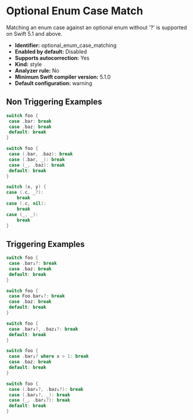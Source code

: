 # Optional Enum Case Match

Matching an enum case against an optional enum without '?' is supported on Swift 5.1 and above.

* **Identifier:** optional_enum_case_matching
* **Enabled by default:** Disabled
* **Supports autocorrection:** Yes
* **Kind:** style
* **Analyzer rule:** No
* **Minimum Swift compiler version:** 5.1.0
* **Default configuration:** warning

## Non Triggering Examples

```swift
switch foo {
 case .bar: break
 case .baz: break
 default: break
}
```

```swift
switch foo {
 case (.bar, .baz): break
 case (.bar, _): break
 case (_, .baz): break
 default: break
}
```

```swift
switch (x, y) {
case (.c, _?):
    break
case (.c, nil):
    break
case (_, _):
    break
}
```

## Triggering Examples

```swift
switch foo {
 case .bar↓?: break
 case .baz: break
 default: break
}
```

```swift
switch foo {
 case Foo.bar↓?: break
 case .baz: break
 default: break
}
```

```swift
switch foo {
 case .bar↓?, .baz↓?: break
 default: break
}
```

```swift
switch foo {
 case .bar↓? where x > 1: break
 case .baz: break
 default: break
}
```

```swift
switch foo {
 case (.bar↓?, .baz↓?): break
 case (.bar↓?, _): break
 case (_, .bar↓?): break
 default: break
}
```